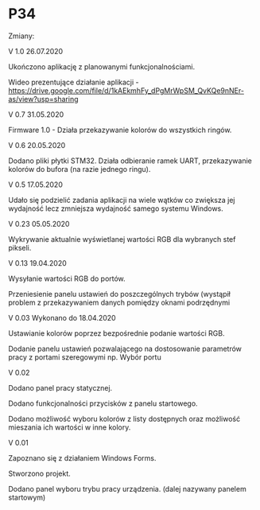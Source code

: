 # P34
Zmiany:

V 1.0 26.07.2020

  Ukończono aplikację z planowanymi funkcjonalnościami.

  Wideo prezentujące działanie aplikacji - https://drive.google.com/file/d/1kAEkmhFy_dPgMrWpSM_QvKQe9nNEr-as/view?usp=sharing

V 0.7 31.05.2020

  Firmware 1.0 - Działa przekazywanie kolorów do wszystkich ringów.

V 0.6 20.05.2020

  Dodano pliki płytki STM32. Działa odbieranie ramek UART, przekazywanie kolorów do bufora (na razie jednego ringu).

V 0.5 17.05.2020

  Udało się podzielić zadania aplikacji na wiele wątków co zwiększa jej wydajność lecz zmniejsza wydajność samego systemu Windows.

V 0.23 05.05.2020

  Wykrywanie aktualnie wyświetlanej wartości RGB dla wybranych stef pikseli.

V 0.13 19.04.2020

  Wysyłanie wartości RGB do portów.

  Przeniesienie panelu ustawień do poszczególnych trybów (wystąpił problem z przekazywaniem danych pomiędzy oknami podrzędnymi 

V 0.03 Wykonano do 18.04.2020

  Ustawianie kolorów poprzez bezpośrednie podanie wartości RGB.

  Dodanie panelu ustawień pozwalającego na dostosowanie parametrów pracy z portami szeregowymi np. Wybór portu

V 0.02

  Dodano panel pracy statycznej.

  Dodano funkcjonalności przycisków z panelu startowego.

  Dodano możliwość wyboru kolorów z listy dostępnych oraz możliwość mieszania ich wartości w inne kolory.

V 0.01 

  Zapoznano się z działaniem Windows Forms.

  Stworzono projekt.

  Dodano panel wyboru trybu pracy urządzenia. (dalej nazywany panelem startowym)
